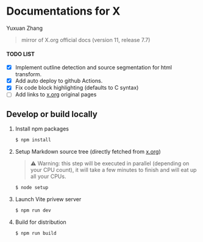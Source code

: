 # Documentations for X

Yuxuan Zhang

> mirror of X.org official docs (version 11, release 7.7)

#### TODO LIST

- [x] Implement outline detection and source segmentation for html transform.
- [x] Add auto deploy to github Actions.
- [x] Fix code block highlighting (defaults to C syntax)
- [ ] Add links to [x.org](xxx.x.org) original pages

## Develop or build locally

1. Install npm packages

    ```sh
    $ npm install
    ```

2. Setup Markdown source tree (directly fetched from [x.org](www.x.org))
  
    > ⚠️ Warning: this step will be executed in parallel (depending on your CPU count), it will take a few minutes to finish and will eat up all your CPUs.

    ```sh
    $ node setup
    ```


3. Launch Vite privew server
  
    ```sh
    $ npm run dev
    ```

4. Build for distribution

    ```sh
    $ npm run build
    ```
